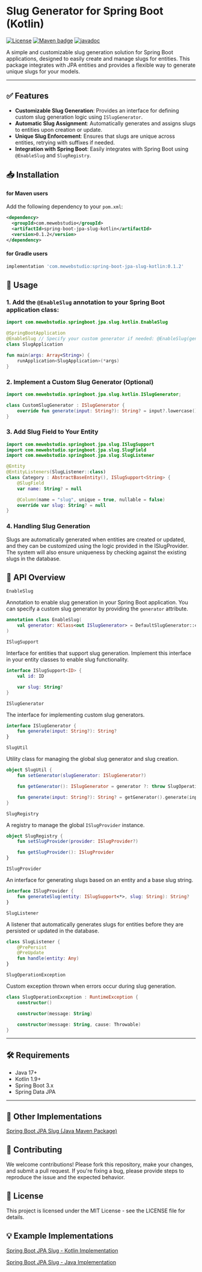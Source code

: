 # Slug Generator for Spring Boot (Kotlin)

[![License](https://img.shields.io/badge/License-MIT-blue.svg)](https://opensource.org/licenses/MIT)
[![Maven badge](https://maven-badges.herokuapp.com/maven-central/com.mewebstudio/spring-boot-jpa-slug-kotlin/badge.svg?style=flat)](https://central.sonatype.com/artifact/com.mewebstudio/spring-boot-jpa-slug-kotlin)
[![javadoc](https://javadoc.io/badge2/com.mewebstudio/spring-boot-jpa-slug-kotlin/javadoc.svg)](https://javadoc.io/doc/com.mewebstudio/spring-boot-jpa-slug-kotlin)

A simple and customizable slug generation solution for Spring Boot applications, designed to easily create and manage slugs for entities. This package integrates with JPA entities and provides a flexible way to generate unique slugs for your models.

---

## ✅ Features

- **Customizable Slug Generation**: Provides an interface for defining custom slug generation logic using `ISlugGenerator`.
- **Automatic Slug Assignment**: Automatically generates and assigns slugs to entities upon creation or update.
- **Unique Slug Enforcement**: Ensures that slugs are unique across entities, retrying with suffixes if needed.
- **Integration with Spring Boot**: Easily integrates with Spring Boot using `@EnableSlug` and `SlugRegistry`.

## 📥 Installation

#### for Maven users

Add the following dependency to your `pom.xml`:

```xml
<dependency>
  <groupId>com.mewebstudio</groupId>
  <artifactId>spring-boot-jpa-slug-kotlin</artifactId>
  <version>0.1.2</version>
</dependency>
```

#### for Gradle users
```groovy
implementation 'com.mewebstudio:spring-boot-jpa-slug-kotlin:0.1.2'
```

## 🚀 Usage

### 1. Add the `@EnableSlug` annotation to your Spring Boot application class:

```kotlin
import com.mewebstudio.springboot.jpa.slug.kotlin.EnableSlug

@SpringBootApplication
@EnableSlug // Specify your custom generator if needed: @EnableSlug(generator = CustomSlugGenerator::class) 
class SlugApplication

fun main(args: Array<String>) {
    runApplication<SlugApplication>(*args)
}
```

### 2. Implement a Custom Slug Generator (Optional)

```kotlin
import com.mewebstudio.springboot.jpa.slug.kotlin.ISlugGenerator;

class CustomSlugGenerator : ISlugGenerator {
    override fun generate(input: String?): String? = input?.lowercase()?.replace(Regex("[^a-z0-9\\s-]"), "")
}
```

### 3. Add Slug Field to Your Entity

```kotlin
import com.mewebstudio.springboot.jpa.slug.ISlugSupport
import com.mewebstudio.springboot.jpa.slug.SlugField
import com.mewebstudio.springboot.jpa.slug.SlugListener

@Entity
@EntityListeners(SlugListener::class)
class Category : AbstractBaseEntity(), ISlugSupport<String> {
    @SlugField
    var name: String? = null

    @Column(name = "slug", unique = true, nullable = false)
    override var slug: String? = null
}
```

### 4. Handling Slug Generation

Slugs are automatically generated when entities are created or updated, and they can be customized using the logic provided in the ISlugProvider. The system will also ensure uniqueness by checking against the existing slugs in the database.

## 📘 API Overview

`EnableSlug`

Annotation to enable slug generation in your Spring Boot application. You can specify a custom slug generator by providing the `generator` attribute.

```kotlin
annotation class EnableSlug(
    val generator: KClass<out ISlugGenerator> = DefaultSlugGenerator::class
)
```

`ISlugSupport`

Interface for entities that support slug generation. Implement this interface in your entity classes to enable slug functionality.

```kotlin
interface ISlugSupport<ID> {
    val id: ID

    var slug: String?
}
```

`ISlugGenerator`

The interface for implementing custom slug generators.
```kotlin
interface ISlugGenerator {
    fun generate(input: String?): String?
}
```

`SlugUtil`

Utility class for managing the global slug generator and slug creation.
```kotlin
object SlugUtil {
    fun setGenerator(slugGenerator: ISlugGenerator?)

    fun getGenerator(): ISlugGenerator = generator ?: throw SlugOperationException("SlugGenerator not set")

    fun generate(input: String?): String? = getGenerator().generate(input)
}
```

`SlugRegistry`

A registry to manage the global `ISlugProvider` instance.
```kotlin
object SlugRegistry {
    fun setSlugProvider(provider: ISlugProvider?)

    fun getSlugProvider(): ISlugProvider
}
```

`ISlugProvider`

An interface for generating slugs based on an entity and a base slug string.
```kotlin
interface ISlugProvider {
    fun generateSlug(entity: ISlugSupport<*>, slug: String): String?
}
```

`SlugListener`

A listener that automatically generates slugs for entities before they are persisted or updated in the database.
```kotlin
class SlugListener {
    @PrePersist
    @PreUpdate
    fun handle(entity: Any)
}
```

`SlugOperationException`

Custom exception thrown when errors occur during slug generation.
```kotlin
class SlugOperationException : RuntimeException {
    constructor()

    constructor(message: String)

    constructor(message: String, cause: Throwable)
}
```

---

## 🛠 Requirements

- Java 17+
- Kotlin 1.9+
- Spring Boot 3.x
- Spring Data JPA

---

## 🔁 Other Implementations

[Spring Boot JPA Slug (Java Maven Package)](https://github.com/mewebstudio/spring-boot-jpa-slug)

## 🤝 Contributing
We welcome contributions! Please fork this repository, make your changes, and submit a pull request. If you're fixing a bug, please provide steps to reproduce the issue and the expected behavior.

## 📄 License
This project is licensed under the MIT License - see the LICENSE file for details.

## 💡 Example Implementations

[Spring Boot JPA Slug - Kotlin Implementation](https://github.com/mewebstudio/spring-boot-jpa-slug-kotlin-impl)

[Spring Boot JPA Slug - Java Implementation](https://github.com/mewebstudio/spring-boot-jpa-slug-java-impl)
